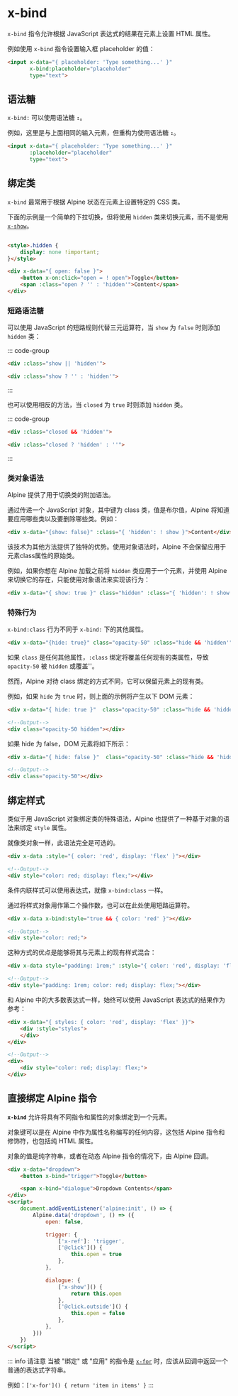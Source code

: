 # x-bind

`x-bind` 指令允许根据 JavaScript 表达式的结果在元素上设置 HTML 属性。

例如使用 `x-bind` 指令设置输入框 placeholder 的值：

```html {2}
<input x-data="{ placeholder: 'Type something...' }"
       x-bind:placeholder="placeholder"
       type="text">
```

## 语法糖

`x-bind:` 可以使用语法糖 **`:`**。

例如，这里是与上面相同的输入元素，但重构为使用语法糖 **`:`**。

```html {2}
<input x-data="{ placeholder: 'Type something...' }"
       :placeholder="placeholder"
       type="text">
```

## 绑定类

`x-bind` 最常用于根据 Alpine 状态在元素上设置特定的 CSS 类。

下面的示例是一个简单的下拉切换，但将使用 `hidden` 类来切换元素，而不是使用 [`x-show`](./x-show.md)。

```html

<style>.hidden {
    display: none !important;
}</style>

<div x-data="{ open: false }">
    <button x-on:click="open = ! open">Toggle</button>
    <span :class="open ? '' : 'hidden'">Content</span>
</div>
```

### 短路语法糖

可以使用 JavaScript 的短路规则代替三元运算符，当 `show` 为 `false` 时则添加 `hidden` 类：

::: code-group

```html [短路运算]
<div :class="show || 'hidden'">
```

```html [三元运算符]
<div :class="show ? '' : 'hidden'">
```

:::

也可以使用相反的方法，当 `closed` 为 `true` 时则添加 `hidden` 类。

::: code-group

```html [短路运算]
<div :class="closed && 'hidden'">
```

```html [三元运算符]
<div :class="closed ? 'hidden' : ''">
```

:::

### 类对象语法

Alpine 提供了用于切换类的附加语法。

通过传递一个 JavaScript 对象，其中键为 class 类，值是布尔值，Alpine 将知道要应用哪些类以及要删除哪些类。例如：

```html
<div x-data="{show: false}" :class="{ 'hidden': ! show }">Content</div>
```

该技术为其他方法提供了独特的优势。使用对象语法时，Alpine 不会保留应用于元素class属性的原始类。

例如，如果你想在 Alpine 加载之前将 `hidden` 类应用于一个元素，并使用 Alpine 来切换它的存在，只能使用对象语法来实现该行为：

```html
<div x-data="{ show: true }" class="hidden" :class="{ 'hidden': ! show }">Content</div>
```

### 特殊行为

`x-bind:class` 行为不同于 `x-bind:` 下的其他属性。

```html
<div x-data="{hide: true}" class="opacity-50" :class="hide && 'hidden'"></div>
```

如果 `class` 是任何其他属性，`:class` 绑定将覆盖任何现有的类属性，导致 `opacity-50` 被 `hidden` 或覆盖''。

然而，Alpine 对待 class 绑定的方式不同，它可以保留元素上的现有类。

例如，如果 `hide` 为 `true` 时，则上面的示例将产生以下 DOM 元素：

```html
<div x-data="{ hide: true }"  class="opacity-50" :class="hide && 'hidden'"></div>

<!--Output-->
<div class="opacity-50 hidden"></div>
```

如果 hide 为 false，DOM 元素将如下所示：

```html
<div x-data="{ hide: false }"  class="opacity-50" :class="hide && 'hidden'"></div>

<!--Output-->
<div class="opacity-50"></div>
```

## 绑定样式

类似于用 JavaScript 对象绑定类的特殊语法，Alpine 也提供了一种基于对象的语法来绑定 `style` 属性。

就像类对象一样，此语法完全是可选的。

```html
<div x-data :style="{ color: 'red', display: 'flex' }"></div>

<!--Output-->
<div style="color: red; display: flex;"></div>
```

条件内联样式可以使用表达式，就像 `x-bind:class` 一样。

通过将样式对象用作第二个操作数，也可以在此处使用短路运算符。

```html
<div x-data x-bind:style="true && { color: 'red' }"></div>

<!--Output-->
<div style="color: red;">
```

这种方式的优点是能够将其与元素上的现有样式混合：

```html
<div x-data style="padding: 1rem;" :style="{ color: 'red', display: 'flex' }"></div>

<!--Output-->
<div style="padding: 1rem; color: red; display: flex;"></div>
```

和 Alpine 中的大多数表达式一样，始终可以使用 JavaScript 表达式的结果作为参考：

```html
<div x-data="{ styles: { color: 'red', display: 'flex' }}">
    <div :style="styles">
    </div>
</div>

<!--Output-->
<div>
    <div style="color: red; display: flex;">
</div>
```

## 直接绑定 Alpine 指令

**`x-bind`** 允许将具有不同指令和属性的对象绑定到一个元素。

对象键可以是在 Alpine 中作为属性名称编写的任何内容，这包括 Alpine 指令和修饰符，也包括纯 HTML 属性。

对象的值是纯字符串，或者在动态 Alpine 指令的情况下，由 Alpine 回调。

```html
<div x-data="dropdown">
    <button x-bind="trigger">Toggle</button>

    <span x-bind="dialogue">Dropdown Contents</span>
</div>
<script>
    document.addEventListener('alpine:init', () => {
        Alpine.data('dropdown', () => ({
            open: false,

            trigger: {
                ['x-ref']: 'trigger',
                ['@click']() {
                    this.open = true
                },
            },

            dialogue: {
                ['x-show']() {
                    return this.open
                },
                ['@click.outside']() {
                    this.open = false
                },
            },
        }))
    })
</script>
```

::: info 请注意
当被 "绑定" 或 "应用" 的指令是 [`x-for`](./x-for.md) 时，应该从回调中返回一个普通的表达式字符串。

例如：`['x-for']() { return 'item in items' }`
:::
